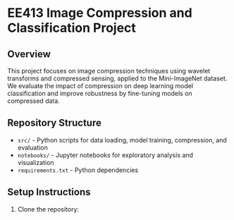 # EE413 Image Compression and Classification Project

## Overview

This project focuses on image compression techniques using wavelet transforms and compressed sensing, applied to the Mini-ImageNet dataset. We evaluate the impact of compression on deep learning model classification and improve robustness by fine-tuning models on compressed data.

## Repository Structure

- `src/` - Python scripts for data loading, model training, compression, and evaluation
- `notebooks/` - Jupyter notebooks for exploratory analysis and visualization
- `requirements.txt` - Python dependencies

## Setup Instructions

1. Clone the repository:
